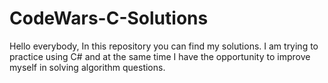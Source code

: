 # CodeWars-C-Solutions

Hello everybody, 
In this repository you can find my solutions.
I am trying to practice using C# and at the same time I have the opportunity to improve myself in solving algorithm questions.
